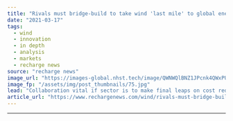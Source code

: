 ```yaml
---
title: "Rivals must bridge-build to take wind 'last mile' to global energy leadership"
date: "2021-03-17"
tags: 
  - wind
  - innovation
  - in depth
  - analysis
  - markets
  - recharge news
source: "recharge news"
image_url: "https://images-global.nhst.tech/image/QWNWQlBNZ1JPcnk4QWxPUVZmTTcrUVVja2FvQ1hTU3dlcVZadmlGSm9BMD0=/nhst/binary/1fb47de725b642f417eddddb4643810b"
image_fp: "/assets/img/post_thumbnails/75.jpg"
lead: "Collaboration vital if sector is to make final leaps on cost reduction and sustainability, Recharge panel agrees"
article_url: "https://www.rechargenews.com/wind/rivals-must-bridge-build-to-take-wind-last-mile-to-global-energy-leadership/2-1-982425"
---
```


---
